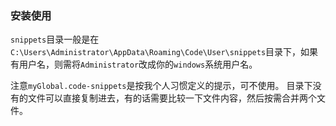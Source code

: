 ### 安装使用
`snippets`目录一般是在`C:\Users\Administrator\AppData\Roaming\Code\User\snippets`目录下，如果有用户名，则需将`Administrator`改成你的`windows`系统用户名。

注意`myGlobal.code-snippets`是按我个人习惯定义的提示，可不使用。
目录下没有的文件可以直接复制进去，有的话需要比较一下文件内容，然后按需合并两个文件。

